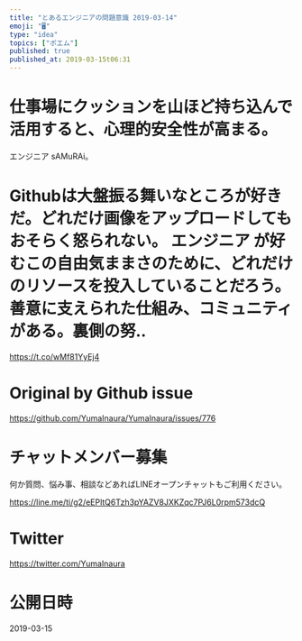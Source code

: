 ```yaml
---
title: "とあるエンジニアの問題意識 2019-03-14"
emoji: "🖥"
type: "idea"
topics: ["ポエム"]
published: true
published_at: 2019-03-15t06:31
---
```



# 仕事場にクッションを山ほど持ち込んで活用すると、心理的安全性が高まる。
エンジニア sAMuRAi。 
# Githubは大盤振る舞いなところが好きだ。どれだけ画像をアップロードしてもおそらく怒られない。 エンジニア が好むこの自由気ままさのために、どれだけのリソースを投入していることだろう。善意に支えられた仕組み、コミュニティがある。裏側の努..

<https://t.co/wMf81YyEj4>

# Original by Github issue

https://github.com/YumaInaura/YumaInaura/issues/776








<!-- Update From Qiita API -->

# チャットメンバー募集


何か質問、悩み事、相談などあればLINEオープンチャットもご利用ください。

https://line.me/ti/g2/eEPltQ6Tzh3pYAZV8JXKZqc7PJ6L0rpm573dcQ





# Twitter


https://twitter.com/YumaInaura


<!-- Update From Qiita API -->



# 公開日時

2019-03-15
